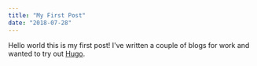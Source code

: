 ```yaml
---
title: "My First Post"
date: "2018-07-28"
---
```


Hello world this is my first post! I've written a couple of blogs for work and wanted to try out [Hugo](https://gohugo.io/).